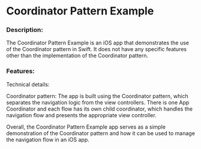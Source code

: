 # Coordinator Pattern Example

### Description:

The Coordinator Pattern Example is an iOS app that demonstrates the use of the Coordinator pattern in Swift. It does not have any specific features other than the implementation of the Coordinator pattern.

### Features:

Technical details:

Coordinator pattern: The app is built using the Coordinator pattern, which separates the navigation logic from the view controllers. 
There is one App Coordinator and each flow has its own child coordinator, which handles the navigation flow and presents the appropriate view controller.

Overall, the Coordinator Pattern Example app serves as a simple demonstration of the Coordinator pattern and how it can be used to manage the navigation flow in an iOS app.
